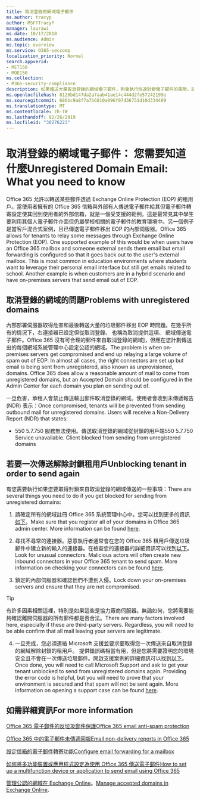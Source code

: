 ```yaml
---
title: 取消登錄的網域電子郵件
ms.author: tracyp
author: MSFTTracyP
manager: laurawi
ms.date: 10/17/2018
ms.audience: Admin
ms.topic: overview
ms.service: O365-seccomp
localization_priority: Normal
search.appverid:
- MET150
- MOE150
ms.collection:
- M365-security-compliance
description: 如果傳送大量取消登錄的網域電子郵件，則會執行快速封鎖電子郵件的風險。請閱讀本篇文章以深入了解。
ms.openlocfilehash: 8120bd147da2a7aab41ae14c444d2fe57242199e
ms.sourcegitcommit: 686bc9a8f7a7b6810a096f07d36751d10d334409
ms.translationtype: MT
ms.contentlocale: zh-TW
ms.lasthandoff: 02/26/2019
ms.locfileid: "30276223"
---
```

# <a name="unregistered-domain-email-what-you-need-to-know"></a><span data-ttu-id="34b81-104">取消登錄的網域電子郵件： 您需要知道什麼</span><span class="sxs-lookup"><span data-stu-id="34b81-104">Unregistered Domain Email: What you need to know</span></span>

<span data-ttu-id="34b81-p102">Office 365 允許以轉送某些郵件透過 Exchange Online Protection (EOP) 的租用戶。當使用者擁有的 Office 365 信箱與外部有人傳送電子郵件給其但電子郵件轉寄設定使其回到使用者的外部信箱，就是一個受支援的範例。這是最常見其中學生要利用其個人電子郵件介面但仍屬學校相關的電子郵件的教育環境中。另一個例子是當客戶混合式案例，且已傳送電子郵件移出 EOP 的內部伺服器。</span><span class="sxs-lookup"><span data-stu-id="34b81-p102">Office 365 allows for tenants to relay some messages through Exchange Online Protection (EOP). One supported example of this would be when users have an Office 365 mailbox and someone external sends them email but email forwarding is configured so that it goes back out to the user's external mailbox. This is most common in education environments where students want to leverage their personal email interface but still get emails related to school. Another example is when customers are in a hybrid scenario and have on-premises servers that send email out of EOP.</span></span>

## <a name="problems-with-unregistered-domains"></a><span data-ttu-id="34b81-109">取消登錄的網域的問題</span><span class="sxs-lookup"><span data-stu-id="34b81-109">Problems with unregistered domains</span></span>

<span data-ttu-id="34b81-p103">內部部署伺服器取得危害和最後轉送大量的垃圾郵件移出 EOP 時問題。在幾乎所有的情況下，右連接器已設定但從取消登錄、 也稱為取消提供這項、 網域傳送電子郵件。Office 365 沒有可合理的郵件來自取消登錄的網域]，但應在您計劃傳送出的每個網域系統管理中心設定公認的網域。</span><span class="sxs-lookup"><span data-stu-id="34b81-p103">The problem is when on-premises servers get compromised and end up relaying a large volume of spam out of EOP. In almost all cases, the right connectors are set up but email is being sent from unregistered, also known as unprovisioned, domains. Office 365 does allow a reasonable amount of mail to come from unregistered domains, but an Accepted Domain should be configured in the Admin Center for each domain you plan on sending out of.</span></span>

<span data-ttu-id="34b81-p104">一旦危害，承租人會禁止傳送輸出郵件取消登錄的網域。使用者會收到未傳遞報告 (NDR) 表示：</span><span class="sxs-lookup"><span data-stu-id="34b81-p104">Once compromised, tenants will be prevented from sending outbound mail for unregistered domains. Users will receive a Non-Delivery Report (NDR) that states:</span></span>

- <span data-ttu-id="34b81-p105">550 5.7.750 服務無法使用。傳送取消登錄的網域從封鎖的用戶端</span><span class="sxs-lookup"><span data-stu-id="34b81-p105">550 5.7.750 Service unavailable. Client blocked from sending from unregistered domains</span></span>

## <a name="unblocking-tenant-in-order-to-send-again"></a><span data-ttu-id="34b81-117">若要一次傳送解除封鎖租用戶</span><span class="sxs-lookup"><span data-stu-id="34b81-117">Unblocking tenant in order to send again</span></span>

<span data-ttu-id="34b81-118">有您需要執行如果您要取得封鎖來自取消登錄的網域傳送的一些事項：</span><span class="sxs-lookup"><span data-stu-id="34b81-118">There are several things you need to do if you get blocked for sending from unregistered domains:</span></span>

1. <span data-ttu-id="34b81-p106">請確定所有的網域註冊 Office 365 系統管理中心中。您可以找到更多的資訊[如下](https://docs.microsoft.com/en-us/exchange/mail-flow-best-practices/manage-accepted-domains/manage-accepted-domains)。</span><span class="sxs-lookup"><span data-stu-id="34b81-p106">Make sure that you register all of your domains in Office 365 admin center. More information can be found [here](https://docs.microsoft.com/en-us/exchange/mail-flow-best-practices/manage-accepted-domains/manage-accepted-domains).</span></span>

2. <span data-ttu-id="34b81-p107">尋找不尋常的連接器。惡意執行者通常會在您的 Office 365 租用戶傳送垃圾郵件中建立新的輸入的連接器。在檢查您的連接器的詳細資訊可以找到[以下](https://docs.microsoft.com/en-us/powershell/module/exchange/mail-flow/get-inboundconnector?view=exchange-ps)。</span><span class="sxs-lookup"><span data-stu-id="34b81-p107">Look for unusual connectors. Malicious actors will often create new inbound connectors in your Office 365 tenant to send spam. More information on checking your connectors can be found [here](https://docs.microsoft.com/en-us/powershell/module/exchange/mail-flow/get-inboundconnector?view=exchange-ps).</span></span> 

3. <span data-ttu-id="34b81-124">鎖定的內部伺服器和確認他們不遭到入侵。</span><span class="sxs-lookup"><span data-stu-id="34b81-124">Lock down your on-premises servers and ensure that they are not compromised.</span></span>

> [!TIP]
> <span data-ttu-id="34b81-p108">有許多因素相關這裡，特別是如果這些是協力廠商伺服器。無論如何，您將需要能夠確認離開伺服器的所有郵件都是否合法。</span><span class="sxs-lookup"><span data-stu-id="34b81-p108">There are many factors involved here, especially if these are third-party servers. Regardless, you will need to be able confirm that  all mail leaving your servers are legitimate.</span></span>

4. <span data-ttu-id="34b81-p109">一旦完成，您必須連絡 Microsoft 支援並要求要取得您一次傳送來自取消登錄的網域解除封鎖的租用戶。 提供錯誤碼相當有用，但是您將需要證明您的環境安全且不會在一次傳送垃圾郵件。開啟支援案例的詳細資訊可以找到[以下](https://support.office.com/en-us/article/Contact-support-for-business-products-Admin-Help-32a17ca7-6fa0-4870-8a8d-e25ba4ccfd4b#ID0EAADAAA=online)。</span><span class="sxs-lookup"><span data-stu-id="34b81-p109">Once done, you will need to call Microsoft Support and ask to get your tenant unblocked to send from unregistered domains again.  Providing the error code is helpful, but you will need to prove that your environment is secured and that spam will not be sent again. More information on opening a support case can be found [here](https://support.office.com/en-us/article/Contact-support-for-business-products-Admin-Help-32a17ca7-6fa0-4870-8a8d-e25ba4ccfd4b#ID0EAADAAA=online).</span></span>
  
## <a name="for-more-information"></a><span data-ttu-id="34b81-130">如需詳細資訊</span><span class="sxs-lookup"><span data-stu-id="34b81-130">For more information</span></span>

[<span data-ttu-id="34b81-131">Office 365 電子郵件的反垃圾郵件保護</span><span class="sxs-lookup"><span data-stu-id="34b81-131">Office 365 email anti-spam protection</span></span>](anti-spam-protection.md)

[<span data-ttu-id="34b81-132">Office 365 中的電子郵件未傳遞回報</span><span class="sxs-lookup"><span data-stu-id="34b81-132">Email non-delivery reports in Office 365</span></span>](https://support.office.com/article/email-non-delivery-reports-in-office-365-51daa6b9-2e35-49c4-a0c9-df85bf8533c3)

[<span data-ttu-id="34b81-133">設定信箱的電子郵件轉寄功能</span><span class="sxs-lookup"><span data-stu-id="34b81-133">Configure email forwarding for a mailbox</span></span>](https://docs.microsoft.com/en-us/exchange/recipients-in-exchange-online/manage-user-mailboxes/configure-email-forwarding)

[<span data-ttu-id="34b81-134">如何將多功能裝置或應用程式設定為使用 Office 365 傳送電子郵件</span><span class="sxs-lookup"><span data-stu-id="34b81-134">How to set up a multifunction device or application to send email using Office 365</span></span>](https://support.office.com/en-us/article/How-to-set-up-a-multifunction-device-or-application-to-send-email-using-Office-365-69f58e99-c550-4274-ad18-c805d654b4c4)

<span data-ttu-id="34b81-135">[管理公認的網域在 Exchange Online](https://docs.microsoft.com/en-us/exchange/mail-flow-best-practices/manage-accepted-domains/manage-accepted-domains)。</span><span class="sxs-lookup"><span data-stu-id="34b81-135">[Manage accepted domains in Exchange Online](https://docs.microsoft.com/en-us/exchange/mail-flow-best-practices/manage-accepted-domains/manage-accepted-domains).</span></span>
